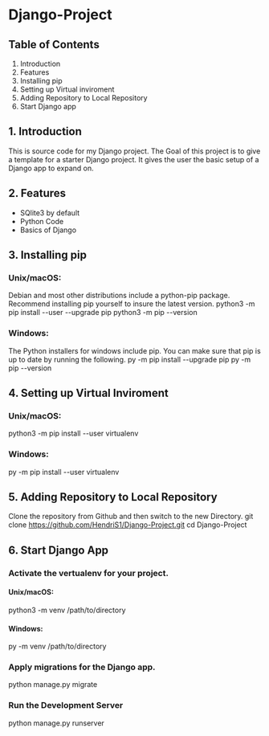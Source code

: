 # Django-Project
## Table of Contents
1. Introduction
2. Features
3. Installing pip
4. Setting up Virtual inviroment
5. Adding Repository to Local Repository
6. Start Django app
## 1. Introduction
This is source code for my Django project.
The Goal of this project is to give a template for a starter Django
project. It gives the user the basic setup of a Django app to expand on.
## 2. Features
* SQlite3 by default
* Python Code
* Basics of Django 
## 3. Installing pip
### Unix/macOS:
Debian and most other distributions include a python-pip package. Recommend 
installing pip yourself to insure the latest version.
python3 -m pip install --user --upgrade pip
python3 -m pip --version
### Windows:
The Python installers for windows include pip. You can make sure that pip is 
up to date by running the following.
py -m pip install --upgrade pip
py -m pip --version
## 4. Setting up Virtual Inviroment
### Unix/macOS:
python3 -m pip install --user virtualenv
### Windows:
py -m pip install --user virtualenv
## 5. Adding Repository to Local Repository
Clone the repository from Github and then switch to the new Directory.
git clone https://github.com/HendriS1/Django-Project.git
cd Django-Project
## 6. Start Django App
### Activate the vertualenv for your project.
#### Unix/macOS:
python3 -m venv /path/to/directory
#### Windows:
py -m venv /path/to/directory
### Apply migrations for the Django app.
python manage.py migrate
### Run the Development Server
python manage.py runserver

